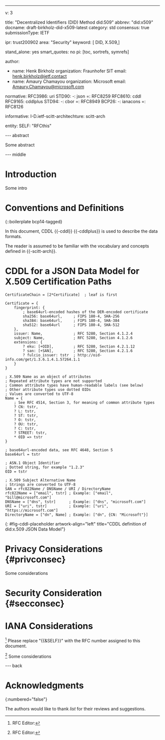 ---
v: 3

title: "Decentralized Identifiers (DID) Method did:509"
abbrev: "did:x509"
docname: draft-birkholz-did-x509-latest
category: std
consensus: true
submissionType: IETF

ipr: trust200902
area: "Security"
keyword: [ DID, X.509,]

stand_alone: yes
smart_quotes: no
pi: [toc, sortrefs, symrefs]

author:
 - name: Henk Birkholz
   organization: Fraunhofer SIT
   email: henk.birkholz@ietf.contact
 - name: Amaury Chamayou
   organization: Microsoft
   email: Amaury.Chamayou@microsoft.com

normative:
  RFC3986: uri
  STD90:
    -: json
    =: RFC8259
  RFC8610: cddl
  RFC9165: cddlplus
  STD94:
    -: cbor
    =: RFC8949
  BCP26:
    -: ianacons
    =: RFC8126

informative:
  I-D.ietf-scitt-architechture: scitt-arch

entity:
  SELF: "RFCthis"

--- abstract

Some abstract

--- middle

# Introduction

Some intro

# Conventions and Definitions

{::boilerplate bcp14-tagged}

In this document, CDDL {{-cddl}} {{-cddlplus}} is used to describe the
data formats.

The reader is assumed to be familiar with the vocabulary and concepts
defined in {{-scitt-arch}}.

# CDDL for a JSON Data Model for X.509 Certification Paths

~~~ cddl
CertificateChain = [2*Certificate]  ; leaf is first

Certificate = {
    fingerprint: {
        ; base64url-encoded hashes of the DER-encoded certificate
        sha256: base64url,     ; FIPS 180-4, SHA-256
        sha384: base64url,     ; FIPS 180-4, SHA-384
        sha512: base64url      ; FIPS 180-4, SHA-512
    },
    issuer: Name,              ; RFC 5280, Section 4.1.2.4
    subject: Name,             ; RFC 5280, Section 4.1.2.6
    extensions: {
        ? eku: [+OID],         ; RFC 5280, Section 4.2.1.12
        ? san: [+SAN],         ; RFC 5280, Section 4.2.1.6
        ? fulcio_issuer: tstr  ; http://oid-info.com/get/1.3.6.1.4.1.57264.1.1
    }
}

; X.509 Name as an object of attributes
; Repeated attribute types are not supported
; Common attribute types have human-readable labels (see below)
; Other attribute types use dotted OIDs
; Values are converted to UTF-8
Name = {
    ; See RFC 4514, Section 3, for meaning of common attribute types
    ? CN: tstr,
    ? L: tstr,
    ? ST: tstr,
    ? O: tstr,
    ? OU: tstr,
    ? C: tstr,
    ? STREET: tstr,
    * OID => tstr
}

; base64url-encoded data, see RFC 4648, Section 5
base64url = tstr

; ASN.1 Object Identifier
; Dotted string, for example "1.2.3"
OID = tstr

; X.509 Subject Alternative Name
; Strings are converted to UTF-8
SAN = rfc822Name / DNSName / URI / DirectoryName
rfc822Name = ["email", tstr] ; Example: ["email", "bill@microsoft.com"]
DNSName = ["dns", tstr]      ; Example: ["dns", "microsoft.com"]
URI = ["uri", tstr]          ; Example: ["uri", "https://microsoft.com"]
DirectoryName = ["dn", Name] ; Example: ["dn", {CN: "Microsoft"}]
~~~
{: #fig-cddl-placeholder artwork-align="left"
   title="CDDL definition of did:x.509 JSON Data Model"}

# Privacy Considerations {#privconsec}

Some considerations

# Security Consideration {#secconsec}

# IANA Considerations

[^rfced] Please replace "{{&SELF}}" with the RFC number assigned to this document.

[^rfced] Some considerations

--- back

# Acknowledgments
{:numbered="false"}

The authors would like to thank
_list_
for their reviews and suggestions.

[^rfced]: RFC Editor:
